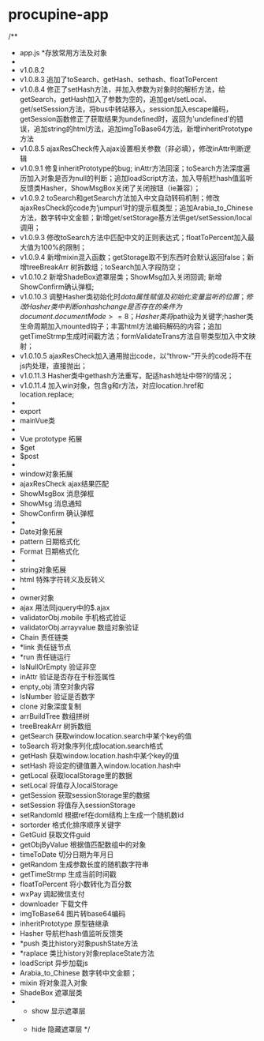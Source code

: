 # procupine-app
/**
 * app.js
 *存放常用方法及对象
 *
 * v1.0.8.2
 * v1.0.8.3 追加了toSearch、getHash、sethash、floatToPercent
 * v1.0.8.4 修正了setHash方法，并加入参数为对象时的解析方法，给getSearch，getHash加入了参数为空的，追加get/setLocal、get/setSession方法，将bus中转站移入，session加入escape编码，getSession函数修正了获取结果为undefined时，返回为'undefined'的错误，追加string的html方法，追加imgToBase64方法，新增inheritPrototype方法
 * v1.0.8.5 ajaxResCheck传入ajax设置相关参数（非必填），修改inAttr判断逻辑
 * v1.0.9.1 修复inheritPrototype的bug; inAttr方法回滚；toSearch方法深度遍历加入对象是否为null的判断；追加loadScript方法，加入导航栏hash值监听反馈类Hasher，ShowMsgBox关闭了关闭按钮（ie兼容）；
 * v1.0.9.2 toSearch和getSearch方法加入中文自动转码机制；修改ajaxResCheck的code为‘jumpurl’时的提示框类型；追加Arabia_to_Chinese方法，数字转中文金额；新增get/setStorage基方法供get/setSession/local调用；
 * v1.0.9.3 修改toSearch方法中匹配中文的正则表达式；floatToPercent加入最大值为100%的限制；
 * v1.0.9.4 新增mixin混入函数；getStorage取不到东西时会默认返回false；新增treeBreakArr 树拆数组；toSearch加入字段防空；
 * v1.0.10.2 新增ShadeBox遮罩层类；ShowMsg加入关闭回调; 新增ShowConfirm确认弹框;
 * v1.0.10.3 调整Hasher类初始化时$data属性赋值及初始化变量监听的位置；修改Hasher类中判断onhashchange是否存在的条件为document.documentMode>=8；Hasher类将$path设为关键字;hasher类生命周期加入mounted钩子；丰富html方法编码解码的内容；追加getTimeStrmp生成时间戳方法；formValidateTrans方法自带类型加入中文映射；
 * v1.0.10.5 ajaxResCheck加入通用抛出code，以“throw-”开头的code将不在js内处理，直接抛出；
 * v1.0.11.3 Hasher类中gethash方法重写，配适hash地址中带?的情况；
 * v1.0.11.4 加入win对象，包含g和r方法，对应location.href和location.replace;
 *
 * export
 * mainVue类
 *
 * Vue prototype 拓展
 * $get
 * $post
 *
 * window对象拓展
 * ajaxResCheck ajax结果匹配
 * ShowMsgBox 消息弹框
 * ShowMsg 消息通知
 * ShowConfirm 确认弹框
 *
 * Date对象拓展
 * pattern 日期格式化
 * Format 日期格式化
 *
 * string对象拓展
 * html 特殊字符转义及反转义
 *
 * owner对象
 * ajax 用法同jquery中的$.ajax
 * validatorObj.mobile 手机格式验证
 * validatorObj.arrayvalue 数组对象验证
 * Chain 责任链类
 * *link 责任链节点
 * *run 责任链运行
 * IsNullOrEmpty 验证非空
 * inAttr 验证是否存在于标签属性
 * enpty_obj 清空对象内容
 * IsNumber 验证是否数字
 * clone 对象深度复制
 * arrBuildTree 数组拼树
 * treeBreakArr 树拆数组
 * getSearch 获取window.location.search中某个key的值
 * toSearch 将对象序列化成location.search格式
 * getHash 获取window.location.hash中某个key的值
 * setHash 将设定的键值置入window.location.hash中
 * getLocal 获取localStorage里的数据
 * setLocal 将值存入localStorage
 * getSession 获取sessionStorage里的数据
 * setSession 将值存入sessionStorage
 * setRandomId 根据ref在dom结构上生成一个随机数id
 * sortorder 格式化排序顺序关键字
 * GetGuid 获取文件guid
 * getObjByValue 根据值匹配数组中的对象
 * timeToDate 切分日期为年月日
 * getRandom 生成参数长度的随机数字符串
 * getTimeStrmp 生成当前时间戳
 * floatToPercent 将小数转化为百分数
 * wxPay 调起微信支付
 * downloader 下载文件
 * imgToBase64 图片转base64编码
 * inheritPrototype 原型链继承
 * Hasher 导航栏hash值监听反馈类
 * *push 类比history对象pushState方法
 * *raplace 类比history对象replaceState方法
 * loadScript 异步加载js
 * Arabia_to_Chinese 数字转中文金额；
 * mixin 将对象混入对象
 * ShadeBox 遮罩层类
 * * show 显示遮罩层
 * * hide 隐藏遮罩层
 */
